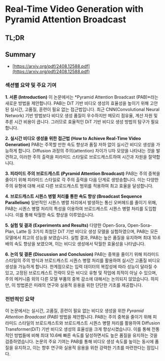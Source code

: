 # Real-Time Video Generation with Pyramid Attention Broadcast
## TL;DR
## Summary
- [https://arxiv.org/pdf/2408.12588.pdf](https://arxiv.org/pdf/2408.12588.pdf)

### 섹션별 요약 및 주요 기여
**1. 서론 (Introduction)**
이 논문에서는 *Pyramid Attention Broadcast (PAB)*라는 새로운 방법을 제안합니다. PAB는 DiT 기반 비디오 생성의 효율성을 높이기 위해 고안된 실시간, 고품질, 훈련이 필요 없는 접근법입니다. 최근 CNN(Convolutional Neural Network) 기반 방법보다 비디오 생성 품질이 우수하지만 메모리 점유율, 계산 자원 및 추론 시간 비용이 큽니다. 그러므로 효율적인 DiT 기반 비디오 생성 방법의 탐구가 필요합니다.

**2. 실시간 비디오 생성을 위한 접근법 (How to Achieve Real-Time Video Generation)**
PAB는 주목할 만한 속도 향상과 품질 저하 없이 실시간 비디오 생성을 가능하게 합니다. Diffusion 과정의 주의(attention) 차이가 U자 모양을 나타내는 것을 발견하고, 이러한 주의 출력을 피라미드 스타일로 브로드캐스트하여 시간과 자원을 절약합니다.

**3. 피라미드 주의 브로드캐스트 (Pyramid Attention Broadcast)**
PAB는 주의 중복을 줄이기 위해 피라미드 스타일로 각 주의 출력을 다음 단계로 생방송합니다. 이는 다양한 주의 유형에 대해 서로 다른 브로드캐스트 범위를 적용하여 최고 효율을 달성합니다.

**4. 브로드캐스트 시퀀스 병렬 처리를 통한 속도 향상 (Broadcast Sequence Parallelism)**
일반적인 시퀀스 병렬 처리에서 발생하는 통신 오버헤드를 줄이기 위해, PAB는 시퀀스 병렬 처리의 특성을 이용하여 브로드캐스트 시퀀스 병렬 처리를 도입합니다. 이를 통해 탁월한 속도 향상을 이루었습니다.

**5. 실험 및 결과 (Experiments and Results)**
다양한 Open-Sora, Open-Sora-Plan, Latte 등 3가지 최첨단 DiT 기반 비디오 생성 모델을 실험하였으며, PAB는 모든 모델에서 최고의 성능을 보였습니다. 실험 결과, PAB는 높은 품질을 유지하며 최대 10.6배의 속도 향상을 보였으며, 이는 비디오 생성에서 탁월한 효율성을 나타냅니다.

**6. 논의 및 결론 (Discussion and Conclusion)**
PAB는 중복을 줄이기 위해 피라미드 스타일의 주의 방식과 브로드캐스트 시퀀스 병렬 처리를 활용하여 실시간 고품질 비디오 생성을 가능하게 합니다. 한계점으로는 입력 데이터의 복잡성에 따라 성능이 달라질 수 있고, 고정된 브로드캐스트 전략이 모든 비디오 유형 및 작업에 최적이 아닐 수 있으며, 주의 메커니즘 외의 다른 모델 부품의 중복 감소에 대해서는 논의되지 않았습니다. 하지만, 이 방법론은 미래의 연구와 실용적 응용을 위한 단단한 기초를 제공합니다.

### 전반적인 요약
이 논문에서는 실시간, 고품질, 훈련이 필요 없는 비디오 생성을 위한 *Pyramid Attention Broadcast (PAB)* 방법을 제안합니다. PAB는 주의 중복을 줄이기 위해 피라미드 스타일의 브로드캐스트와 브로드캐스트 시퀀스 병렬 처리를 활용하여 Diffusion Transformer(DiT) 기반 비디오 생성의 효율성을 크게 향상시켰습니다. 이를 통해 전통적인 방법들에 비해 최대 10.6배 빠른 속도를 달성하면서도 높은 품질을 유지하는 것을 검증하였습니다. 논문의 주요 기여는 PAB를 통해 비디오 생성 속도를 높이는 동시에 품질을 유지하고, 이는 향후 연구와 실용적 응용을 위한 강력한 기초를 마련한다는 점입니다.